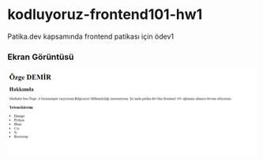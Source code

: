 # kodluyoruz-frontend101-hw1
Patika.dev kapsamında frontend patikası için ödev1

### Ekran Görüntüsü
<img src="assets/Ekran görüntüsü 2023-08-02 122005.png" width="auto"><br/></hr>
